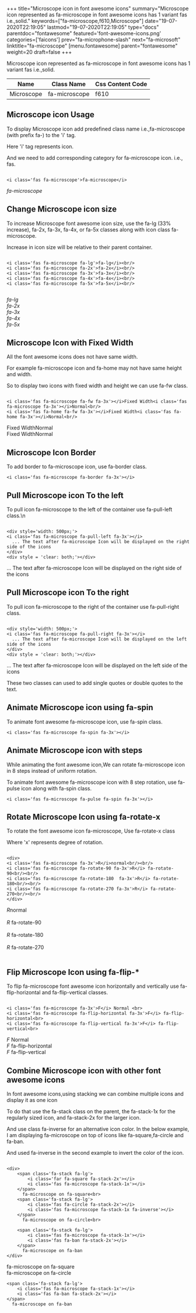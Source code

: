 +++
title="Microscope icon in font awesome icons"
summary="Microscope icon represented as fa-microscope in font awesome icons has 1 variant fas i.e.,solid."
keywords=["fa-microscope,f610,Microscope"]
date="19-07-2020T22:19:05"
lastmod="19-07-2020T22:19:05"
type="docs"
parentdoc="fontawesome"
featured='font-awesome-icons.png'
categories=['faicons']
prev="fa-microphone-slash"
next="fa-microsoft"
linktitle="fa-microscope"
[menu.fontawesome]
parent="fontawesome"
weight=20
draft=false
+++


Microscope icon represented as fa-microscope in font awesome icons has 1 variant fas i.e.,solid.

<div class='table-responsive'><table class='table'><thead><tr><th>Name</th><th>Class Name</th><th>Css Content Code</th></tr></thead><tbody><tr><td>Microscope</td><td>fa-microscope</td><td>f610</td></tr></tbody></table></div>



## Microscope icon Usage

To display Microscope icon add predefined class name i.e.,fa-microscope (with prefix fa-) to the 'i' tag.

Here 'i' tag represents icon.

And we need to add corresponding category for fa-microscope icon. i.e., fas.


```

<i class='fas fa-microscope'>fa-microscope</i>
```

<i class='fas fa-microscope'>fa-microscope</i>




## Change Microscope icon size
To increase Microscope font awesome icon size, use the fa-lg (33% increase), fa-2x, fa-3x, fa-4x, or fa-5x classes along with icon class fa-microscope.

Increase in icon size will be relative to their parent container. 

```

<i class='fas fa-microscope fa-lg'>fa-lg</i><br/>
<i class='fas fa-microscope fa-2x'>fa-2x</i><br/>
<i class='fas fa-microscope fa-3x'>fa-3x</i><br/>
<i class='fas fa-microscope fa-4x'>fa-4x</i><br/>
<i class='fas fa-microscope fa-5x'>fa-5x</i><br/>
            
```

<i class='fas fa-microscope fa-lg'>fa-lg</i><br/>
<i class='fas fa-microscope fa-2x'>fa-2x</i><br/>
<i class='fas fa-microscope fa-3x'>fa-3x</i><br/>
<i class='fas fa-microscope fa-4x'>fa-4x</i><br/>
<i class='fas fa-microscope fa-5x'>fa-5x</i><br/>
            



## Microscope Icon with Fixed Width 

All the font awesome icons does not have same width.

For example fa-microscope icon and fa-home may not have same height and width.

So to display two icons with fixed width and height we can use fa-fw class.


```

<i class='fas fa-microscope fa-fw fa-3x'></i>Fixed Width<i class='fas fa-microscope fa-3x'></i>Normal<br/>
<i class='fas fa-home fa-fw fa-3x'></i>Fixed Width<i class='fas fa-home fa-3x'></i>Normal<br/>
```

<i class='fas fa-microscope fa-fw fa-3x'></i>Fixed Width<i class='fas fa-microscope fa-3x'></i>Normal<br/>
<i class='fas fa-home fa-fw fa-3x'></i>Fixed Width<i class='fas fa-home fa-3x'></i>Normal<br/>



## Microscope Icon Border 

To add border to fa-microscope icon, use fa-border class.


```
<i class='fas fa-microscope fa-border fa-3x'></i>

```
<i class='fas fa-microscope fa-border fa-3x'></i>





## Pull Microscope icon To the left

To pull icon fa-microscope to the left of the container use fa-pull-left class.\n

```

<div style='width: 500px;'>
<i class='fas fa-microscope fa-pull-left fa-3x'></i>
  ... The text after fa-microscope Icon will be displayed on the right side of the icons
</div>
<div style = 'clear: both;'></div>
```

<div style='width: 500px;'>
<i class='fas fa-microscope fa-pull-left fa-3x'></i>
  ... The text after fa-microscope Icon will be displayed on the right side of the icons
</div>
<div style = 'clear: both;'></div>




## Pull Microscope icon To the right
To pull icon fa-microscope to the right of the container use fa-pull-right class.

```

<div style='width: 500px;'>
<i class='fas fa-microscope fa-pull-right fa-3x'></i>
  ... The text after fa-microscope Icon will be displayed on the left side of the icons
</div>
<div style = 'clear: both;'></div>
```

<div style='width: 500px;'>
<i class='fas fa-microscope fa-pull-right fa-3x'></i>
  ... The text after fa-microscope Icon will be displayed on the left side of the icons
</div>
<div style = 'clear: both;'></div>

These two classes can used to add single quotes or double quotes to the text.


## Animate Microscope icon using fa-spin
To animate font awesome fa-microscope icon, use fa-spin class.

```
<i class='fas fa-microscope fa-spin fa-3x'></i>
```
<i class='fas fa-microscope fa-spin fa-3x'></i>




## Animate Microscope icon with steps
While animating the font awesome icon,We can rotate fa-microscope icon in 8 steps instead of uniform rotation.

To animate font awesome fa-microscope icon with 8 step rotation, use fa-pulse icon along with fa-spin class.


```
<i class='fas fa-microscope fa-pulse fa-spin fa-3x'></i>

```
<i class='fas fa-microscope fa-pulse fa-spin fa-3x'></i>





## Rotate Microscope Icon using fa-rotate-x
To rotate the font awesome icon fa-microscope, Use fa-rotate-x class

Where 'x' represents degree of rotation.


```

<div>
<i class='fas fa-microscope fa-3x'>R</i>normal<br/><br/>
<i class='fas fa-microscope fa-rotate-90 fa-3x'>R</i> fa-rotate-90<br/><br/> 
<i class='fas fa-microscope fa-rotate-180  fa-3x'>R</i> fa-rotate-180<br/><br/> 
<i class='fas fa-microscope fa-rotate-270 fa-3x'>R</i> fa-rotate-270<br/><br/>
</div>
```

<div>
<i class='fas fa-microscope fa-3x'>R</i>normal<br/><br/>
<i class='fas fa-microscope fa-rotate-90 fa-3x'>R</i> fa-rotate-90<br/><br/> 
<i class='fas fa-microscope fa-rotate-180  fa-3x'>R</i> fa-rotate-180<br/><br/> 
<i class='fas fa-microscope fa-rotate-270 fa-3x'>R</i> fa-rotate-270<br/><br/>
</div>




## Flip Microscope Icon using fa-flip-*
To flip fa-microscope font awesome icon horizontally and vertically use fa-flip-horizontal and fa-flip-vertical classes. 

```

<i class='fas fa-microscope fa-3x'>F</i> Normal <br>
<i class='fas fa-microscope fa-flip-horizontal fa-3x'>F</i> fa-flip-horizontal<br>
<i class='fas fa-microscope fa-flip-vertical fa-3x'>F</i> fa-flip-vertical<br>
```

<i class='fas fa-microscope fa-3x'>F</i> Normal <br>
<i class='fas fa-microscope fa-flip-horizontal fa-3x'>F</i> fa-flip-horizontal<br>
<i class='fas fa-microscope fa-flip-vertical fa-3x'>F</i> fa-flip-vertical<br>




## Combine Microscope icon with other font awesome icons
In font awesome icons,using stacking we can combine multiple icons and display it as one icon 

To do that use the fa-stack class on the parent, the fa-stack-1x for the regularly sized icon, and fa-stack-2x for the larger icon.

And use class fa-inverse for an alternative icon color. 
In the below example, I am displaying fa-microscope on top of icons like fa-square,fa-circle and fa-ban.

And used fa-inverse in the second example to invert the color of the icon.

```

<div>
    <span class='fa-stack fa-lg'>
        <i class='far fa-square fa-stack-2x'></i>
        <i class='fas fa-microscope fa-stack-1x'></i>
    </span>
      fa-microscope on fa-square<br>
    <span class='fa-stack fa-lg'>
        <i class='fas fa-circle fa-stack-2x'></i>
        <i class='fas fa-microscope fa-stack-1x fa-inverse'></i>
    </span>
      fa-microscope on fa-circle<br>

    <span class='fa-stack fa-lg'>
        <i class='fas fa-microscope fa-stack-1x'></i>
        <i class='fas fa-ban fa-stack-2x'></i>
    </span>
      fa-microscope on fa-ban
</div>
```

<div>
    <span class='fa-stack fa-lg'>
        <i class='far fa-square fa-stack-2x'></i>
        <i class='fas fa-microscope fa-stack-1x'></i>
    </span>
      fa-microscope on fa-square<br>
    <span class='fa-stack fa-lg'>
        <i class='fas fa-circle fa-stack-2x'></i>
        <i class='fas fa-microscope fa-stack-1x fa-inverse'></i>
    </span>
      fa-microscope on fa-circle<br>

    <span class='fa-stack fa-lg'>
        <i class='fas fa-microscope fa-stack-1x'></i>
        <i class='fas fa-ban fa-stack-2x'></i>
    </span>
      fa-microscope on fa-ban
</div>






